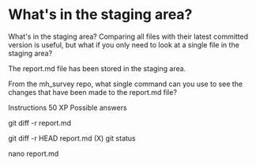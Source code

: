 # What's in the staging area?

What's in the staging area?
Comparing all files with their latest committed version is useful, but what if you only need to look at a single file in the staging area?

The report.md file has been stored in the staging area.

From the mh_survey repo, what single command can you use to see the changes that have been made to the report.md file?

Instructions
50 XP
Possible answers


git diff -r report.md

git diff -r HEAD report.md (X)
git status

nano report.md